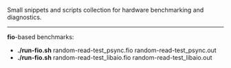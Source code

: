 Small snippets and scripts collection for hardware benchmarking and diagnostics.

---
**fio**-based benchmarks:

- **./run-fio.sh** random-read-test_psync.fio random-read-test_psync.out
- **./run-fio.sh** random-read-test_libaio.fio random-read-test_libaio.out
